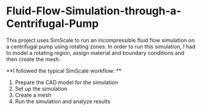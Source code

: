# Fluid-Flow-Simulation-through-a-Centrifugal-Pump

This project uses SimScale to run an incompressible fluid flow simulation on a centrifugal pump using rotating zones. In order to run this simulation, I had to model a rotating region, assign material and boundary conditions and then create the mesh.

**I followed the typical SimScale workflow:
**
  1. Prepare the CAD model for the simulation
  2. Set up the simulation
  3. Create a mesh
  4. Run the simulation and analyze results
